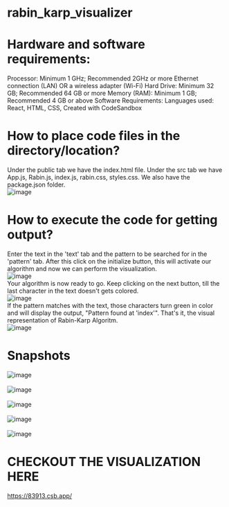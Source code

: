 # rabin_karp_visualizer
# Hardware and software requirements:
Processor: Minimum 1 GHz; Recommended 2GHz or more
Ethernet connection (LAN) OR a wireless adapter (Wi-Fi)
Hard Drive: Minimum 32 GB; Recommended 64 GB or more
Memory (RAM): Minimum 1 GB; Recommended 4 GB or above
Software Requirements:
Languages used: React, HTML, CSS, 
Created with CodeSandbox
# How to place code files in the directory/location?
Under the public tab we have the index.html file.
Under the src tab we have App.js, Rabin.js, index.js, rabin.css, styles.css. 
We also have the package.json folder.
<br>
![image](https://user-images.githubusercontent.com/80668473/146386972-98790eb4-5245-4e17-ab25-ba9a20b5ca0d.png)

# How to execute the code for getting output?
Enter the text in the 'text' tab and the pattern to be searched for in the 'pattern' tab. After this click on the initialize button, this will activate our algorithm and now we can perform the visualization.
<br> 
![image](https://user-images.githubusercontent.com/80668473/146392451-6d91dee5-8819-44f3-bc32-6f5c016ea62b.png)
<br>
Your algorithm is now ready to go. Keep clicking on the next button, till the last character in the text doesn't gets colored.
<br>
![image](https://user-images.githubusercontent.com/80668473/146396006-59d0e3e4-a84c-429f-b31e-055ea9fb47e1.png)
<br>
If the pattern matches with the text, those characters turn green in color and will display the output, "Pattern found at 'index'". That's it, the visual representation of Rabin-Karp Algoritm.
<br>
![image](https://user-images.githubusercontent.com/80668473/146397820-735db6e9-b029-4116-84dd-2bfc0ffb6394.png)
# Snapshots
![image](https://user-images.githubusercontent.com/80668473/146390824-a1e0f819-9d5f-4683-a7c8-e6461508e945.png)
<br><br>
![image](https://user-images.githubusercontent.com/80668473/146386183-e33730a0-e254-4d73-8672-b56852c5279e.png)
<br>
<br>
![image](https://user-images.githubusercontent.com/80668473/146388088-4beb26c6-06dc-4c82-93e5-8b0578e10268.png)
<br>
<br>
![image](https://user-images.githubusercontent.com/80668473/146390547-4f8d3650-01e1-47be-b180-6a6419cd4429.png)
<br><br>
![image](https://user-images.githubusercontent.com/80668473/146386758-dc63c977-1602-438a-ac5c-778b229fc3a6.png)
# CHECKOUT THE VISUALIZATION HERE
https://83913.csb.app/
